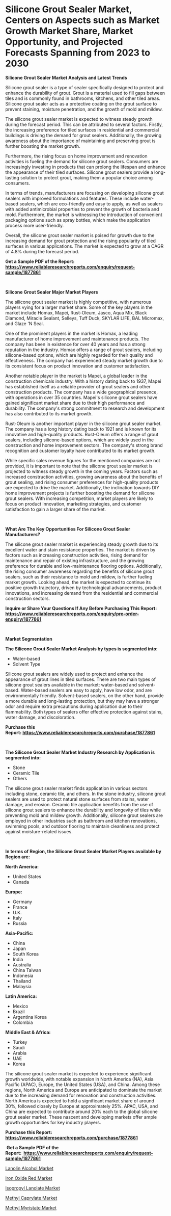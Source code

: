 <p><h1>Silicone Grout Sealer Market, Centers on Aspects such as Market Growth Market Share, Market Opportunity, and Projected Forecasts Spanning from 2023 to 2030</h1></p><p><strong>Silicone Grout Sealer Market Analysis and Latest Trends</strong></p>
<p><p>Silicone grout sealer is a type of sealer specifically designed to protect and enhance the durability of grout. Grout is a material used to fill gaps between tiles and is commonly found in bathrooms, kitchens, and other tiled areas. Silicone grout sealer acts as a protective coating on the grout surface to prevent staining, moisture penetration, and the growth of mold and mildew.</p><p>The silicone grout sealer market is expected to witness steady growth during the forecast period. This can be attributed to several factors. Firstly, the increasing preference for tiled surfaces in residential and commercial buildings is driving the demand for grout sealers. Additionally, the growing awareness about the importance of maintaining and preserving grout is further boosting the market growth.</p><p>Furthermore, the rising focus on home improvement and renovation activities is fueling the demand for silicone grout sealers. Consumers are increasingly investing in products that can prolong the lifespan and enhance the appearance of their tiled surfaces. Silicone grout sealers provide a long-lasting solution to protect grout, making them a popular choice among consumers.</p><p>In terms of trends, manufacturers are focusing on developing silicone grout sealers with improved formulations and features. These include water-based sealers, which are eco-friendly and easy to apply, as well as sealers with added antimicrobial properties to prevent the growth of bacteria and mold. Furthermore, the market is witnessing the introduction of convenient packaging options such as spray bottles, which make the application process more user-friendly.</p><p>Overall, the silicone grout sealer market is poised for growth due to the increasing demand for grout protection and the rising popularity of tiled surfaces in various applications. The market is expected to grow at a CAGR of 4.8% during the forecast period.</p></p>
<p><strong>Get a Sample PDF of the Report:&nbsp; <a href="https://www.reliableresearchreports.com/enquiry/request-sample/1877861">https://www.reliableresearchreports.com/enquiry/request-sample/1877861</a></strong></p>
<p>&nbsp;</p>
<p><strong>Silicone Grout Sealer Major Market Players</strong></p>
<p><p>The silicone grout sealer market is highly competitive, with numerous players vying for a larger market share. Some of the key players in the market include Homax, Mapei, Rust-Oleum, Jasco, Aqua Mix, Black Diamond, Miracle Sealant, Selleys, Tuff Duck, SKYLAR LIFE, BAL Micromax, and Glaze 'N Seal.</p><p>One of the prominent players in the market is Homax, a leading manufacturer of home improvement and maintenance products. The company has been in existence for over 40 years and has a strong reputation in the industry. Homax offers a range of grout sealers, including silicone-based options, which are highly regarded for their quality and effectiveness. The company has experienced steady market growth due to its consistent focus on product innovation and customer satisfaction.</p><p>Another notable player in the market is Mapei, a global leader in the construction chemicals industry. With a history dating back to 1937, Mapei has established itself as a reliable provider of grout sealers and other construction products. The company has a wide geographical presence, with operations in over 35 countries. Mapei's silicone grout sealers have gained significant market share due to their high performance and durability. The company's strong commitment to research and development has also contributed to its market growth.</p><p>Rust-Oleum is another important player in the silicone grout sealer market. The company has a long history dating back to 1921 and is known for its innovative and high-quality products. Rust-Oleum offers a range of grout sealers, including silicone-based options, which are widely used in the construction and home improvement sectors. The company's strong brand recognition and customer loyalty have contributed to its market growth.</p><p>While specific sales revenue figures for the mentioned companies are not provided, it is important to note that the silicone grout sealer market is projected to witness steady growth in the coming years. Factors such as increased construction activities, growing awareness about the benefits of grout sealing, and rising consumer preferences for high-quality products are expected to drive the market. Additionally, the inclination towards DIY home improvement projects is further boosting the demand for silicone grout sealers. With increasing competition, market players are likely to focus on product innovation, marketing strategies, and customer satisfaction to gain a larger share of the market.</p></p>
<p>&nbsp;</p>
<p><strong>What Are The Key Opportunities For Silicone Grout Sealer Manufacturers?</strong></p>
<p><p>The silicone grout sealer market is experiencing steady growth due to its excellent water and stain resistance properties. The market is driven by factors such as increasing construction activities, rising demand for maintenance and repair of existing infrastructure, and the growing preference for durable and low-maintenance flooring options. Additionally, the rising consumer awareness regarding the benefits of silicone grout sealers, such as their resistance to mold and mildew, is further fueling market growth. Looking ahead, the market is expected to continue its positive growth trajectory, driven by technological advancements, product innovations, and increasing demand from the residential and commercial construction sectors.</p></p>
<p><strong>Inquire or Share Your Questions If Any Before Purchasing This Report: <a href="https://www.reliableresearchreports.com/enquiry/pre-order-enquiry/1877861">https://www.reliableresearchreports.com/enquiry/pre-order-enquiry/1877861</a></strong></p>
<p>&nbsp;</p>
<p><strong>Market Segmentation</strong></p>
<p><strong>The Silicone Grout Sealer Market Analysis by types is segmented into:</strong></p>
<p><ul><li>Water-based</li><li>Solvent Type</li></ul></p>
<p><p>Silicone grout sealers are widely used to protect and enhance the appearance of grout lines in tiled surfaces. There are two main types of silicone grout sealers available in the market: water-based and solvent-based. Water-based sealers are easy to apply, have low odor, and are environmentally friendly. Solvent-based sealers, on the other hand, provide a more durable and long-lasting protection, but they may have a stronger odor and require extra precautions during application due to their flammability. Both types of sealers offer effective protection against stains, water damage, and discoloration.</p></p>
<p><strong>Purchase this Report:&nbsp;<a href="https://www.reliableresearchreports.com/purchase/1877861">https://www.reliableresearchreports.com/purchase/1877861</a></strong></p>
<p>&nbsp;</p>
<p><strong>The Silicone Grout Sealer Market Industry Research by Application is segmented into:</strong></p>
<p><ul><li>Stone</li><li>Ceramic Tile</li><li>Others</li></ul></p>
<p><p>The silicone grout sealer market finds application in various sectors including stone, ceramic tile, and others. In the stone industry, silicone grout sealers are used to protect natural stone surfaces from stains, water damage, and erosion. Ceramic tile application benefits from the use of silicone grout sealers to enhance the durability and longevity of tiles while preventing mold and mildew growth. Additionally, silicone grout sealers are employed in other industries such as bathroom and kitchen renovations, swimming pools, and outdoor flooring to maintain cleanliness and protect against moisture-related issues.</p></p>
<p>&nbsp;</p>
<p><strong>In terms of Region, the Silicone Grout Sealer Market Players available by Region are:</strong></p>
<p>
    <p> <strong> North America: </strong>
        <ul>
            <li>United States</li>
            <li>Canada</li>
        </ul>
        </p> 
    <p> <strong> Europe: </strong>
        <ul>
            <li>Germany</li>
            <li>France</li>
            <li>U.K.</li>
            <li>Italy</li>
            <li>Russia</li>
        </ul>
        </p> 
    <p> <strong> Asia-Pacific: </strong>
        <ul>
            <li>China</li>
            <li>Japan</li>
            <li>South Korea</li>
            <li>India</li>
            <li>Australia</li>
            <li>China Taiwan</li>
            <li>Indonesia</li>
            <li>Thailand</li>
            <li>Malaysia</li>
        </ul>
        </p> 
    <p> <strong> Latin America: </strong>
        <ul>
            <li>Mexico</li>
            <li>Brazil</li>
            <li>Argentina Korea</li>
            <li>Colombia</li>
        </ul>
        </p> 
    <p> <strong> Middle East & Africa: </strong>
        <ul>
            <li>Turkey</li>
            <li>Saudi</li>
            <li>Arabia</li>
            <li>UAE</li>
            <li>Korea</li>
        </ul>
    </p>
    </p>
<p><p>The silicone grout sealer market is expected to experience significant growth worldwide, with notable expansion in North America (NA), Asia Pacific (APAC), Europe, the United States (USA), and China. Among these regions, North America and Europe are anticipated to dominate the market due to the increasing demand for renovation and construction activities. North America is expected to hold a significant market share of around 30%, followed closely by Europe at approximately 25%. APAC, USA, and China are expected to contribute around 20% each to the global silicone grout sealer market. These nascent and developing markets offer ample growth opportunities for key industry players.</p></p>
<p><strong>Purchase this Report: <a href="https://www.reliableresearchreports.com/purchase/1877861">https://www.reliableresearchreports.com/purchase/1877861</a></strong></p>
<p>&nbsp;<strong>Get a Sample PDF of the Report:&nbsp;&nbsp;<a href="https://www.reliableresearchreports.com/enquiry/request-sample/1877861">https://www.reliableresearchreports.com/enquiry/request-sample/1877861</a></strong></p>
<p><strong></strong></p>
<p><p><a href="https://github.com/gulaimolin/Market-Research-Report-List-1/blob/main/lanolin-alcohol-market.md">Lanolin Alcohol Market</a></p><p><a href="https://github.com/grishafomin4852/Market-Research-Report-List-1/blob/main/iron-oxide-red-market.md">Iron Oxide Red Market</a></p><p><a href="https://github.com/ruslanpoljakovrd177/Market-Research-Report-List-1/blob/main/isopropyl-lanolate-market.md">Isopropyl Lanolate Market</a></p><p><a href="https://github.com/luckyshygirl/Market-Research-Report-List-2/blob/main/methyl-caprylate-market.md">Methyl Caprylate Market</a></p><p><a href="https://github.com/gdfhhhj/Market-Research-Report-List-2/blob/main/methyl-myristate-market.md">Methyl Myristate Market</a></p></p>